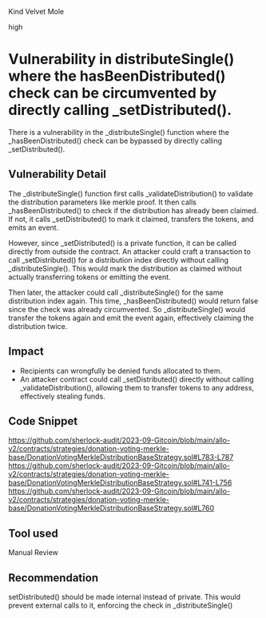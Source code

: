 Kind Velvet Mole

high

# Vulnerability in distributeSingle() where the hasBeenDistributed() check can be circumvented by directly calling _setDistributed().
There is a vulnerability in the _distributeSingle() function where the _hasBeenDistributed() check can be bypassed by directly calling _setDistributed().
## Vulnerability Detail
The _distributeSingle() function first calls _validateDistribution() to validate the distribution parameters like merkle proof. It then calls _hasBeenDistributed() to check if the distribution has already been claimed. If not, it calls _setDistributed() to mark it claimed, transfers the tokens, and emits an event.

However, since _setDistributed() is a private function, it can be called directly from outside the contract. An attacker could craft a transaction to call _setDistributed() for a distribution index directly without calling _distributeSingle(). This would mark the distribution as claimed without actually transferring tokens or emitting the event.

Then later, the attacker could call _distributeSingle() for the same distribution index again. This time, _hasBeenDistributed() would return false since the check was already circumvented. So _distributeSingle() would transfer the tokens again and emit the event again, effectively claiming the distribution twice.
## Impact
- Recipients can wrongfully be denied funds allocated to them.
- An attacker contract could call _setDistributed() directly without calling _validateDistribution(), allowing them to transfer tokens to any address, effectively stealing funds.
## Code Snippet
https://github.com/sherlock-audit/2023-09-Gitcoin/blob/main/allo-v2/contracts/strategies/donation-voting-merkle-base/DonationVotingMerkleDistributionBaseStrategy.sol#L783-L787
https://github.com/sherlock-audit/2023-09-Gitcoin/blob/main/allo-v2/contracts/strategies/donation-voting-merkle-base/DonationVotingMerkleDistributionBaseStrategy.sol#L741-L756
https://github.com/sherlock-audit/2023-09-Gitcoin/blob/main/allo-v2/contracts/strategies/donation-voting-merkle-base/DonationVotingMerkleDistributionBaseStrategy.sol#L760
## Tool used

Manual Review

## Recommendation
setDistributed() should be made internal instead of private. This would prevent external calls to it, enforcing the check in _distributeSingle()